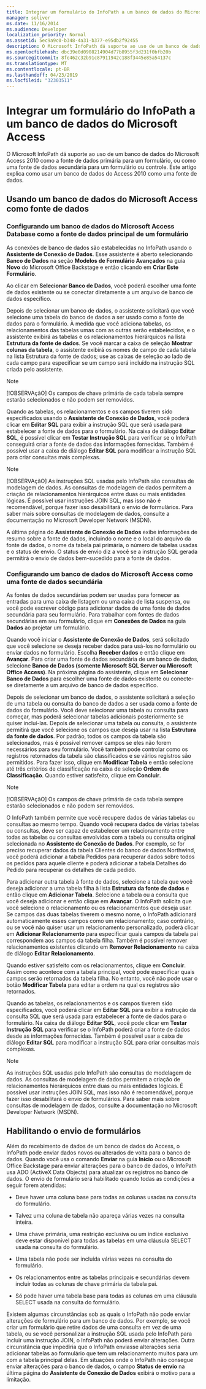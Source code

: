 ```yaml
---
title: Integrar um formulário do InfoPath a um banco de dados do Microsoft Access
manager: soliver
ms.date: 11/16/2014
ms.audience: Developer
localization_priority: Normal
ms.assetid: 5ec9a9c0-b348-4a31-b377-e95db2f92455
description: O Microsoft InfoPath dá suporte ao uso de um banco de dados do Microsoft Access 2010 como a fonte de dados primária para um formulário, ou como uma fonte de dados secundária para um formulário ou controle. Este artigo explica como usar um banco de dados do Access 2010 como uma fonte de dados.
ms.openlocfilehash: dbc39e0d0908214904d77b8955f3d231f0bfb20b
ms.sourcegitcommit: 8fe462c32b91c87911942c188f3445e85a54137c
ms.translationtype: MT
ms.contentlocale: pt-BR
ms.lasthandoff: 04/23/2019
ms.locfileid: "32303511"
---
```

# <a name="integrate-an-infopath-form-with-a-microsoft-access-database"></a>Integrar um formulário do InfoPath a um banco de dados do Microsoft Access

O Microsoft InfoPath dá suporte ao uso de um banco de dados do Microsoft Access 2010 como a fonte de dados primária para um formulário, ou como uma fonte de dados secundária para um formulário ou controle. Este artigo explica como usar um banco de dados do Access 2010 como uma fonte de dados.
  
## <a name="using-a-microsoft-access-database-as-a-data-source"></a>Usando um banco de dados do Microsoft Access como fonte de dados

### <a name="setting-up-a-microsoft-access-database-as-a-forms-primary-data-source"></a>Configurando um banco de dados do Microsoft Access Database como a fonte de dados principal de um formulário

As conexões de banco de dados são estabelecidas no InfoPath usando o **Assistente de Conexão de Dados**. Esse assistente é aberto selecionando **Banco de Dados** na seção **Modelos de Formulário Avançados** na guia **Novo** do Microsoft Office Backstage e então clicando em **Criar Este Formulário**.
  
Ao clicar em **Selecionar Banco de Dados**, você poderá escolher uma fonte de dados existente ou se conectar diretamente a um arquivo de banco de dados específico.
  
Depois de selecionar um banco de dados, o assistente solicitará que você selecione uma tabela do banco de dados a ser usado como a fonte de dados para o formulário. À medida que você adiciona tabelas, os relacionamentos das tabelas umas com as outras serão estabelecidos, e o assistente exibirá as tabelas e os relacionamentos hierárquicos na lista **Estrutura da fonte de dados**. Se você marcar a caixa de seleção **Mostrar colunas da tabela**, o assistente exibirá os nomes de campo de cada tabela na lista Estrutura da fonte de dados; use as caixas de seleção ao lado de cada campo para especificar se um campo será incluído na instrução SQL criada pelo assistente. 
  
> [!NOTE]
> [!OBSERVAçãO] Os campos de chave primária de cada tabela sempre estarão selecionados e não podem ser removidos. 
  
Quando as tabelas, os relacionamentos e os campos tiverem sido especificados usando o **Assistente de Conexão de Dados**, você poderá clicar em **Editar SQL** para exibir a instrução SQL que será usada para estabelecer a fonte de dados para o formulário. Na caixa de diálogo **Editar SQL**, é possível clicar em **Testar Instrução SQL** para verificar se o InfoPath conseguirá criar a fonte de dados das informações fornecidas. Também é possível usar a caixa de diálogo **Editar SQL** para modificar a instrução SQL para criar consultas mais complexas. 
  
> [!NOTE]
> [!OBSERVAçãO] As instruções SQL usadas pelo InfoPath são consultas de modelagem de dados. As consultas de modelagem de dados permitem a criação de relacionamentos hierárquicos entre duas ou mais entidades lógicas. É possível usar instruções JOIN SQL, mas isso não é recomendável, porque fazer isso desabilitará o envio de formulários. Para saber mais sobre consultas de modelagem de dados, consulte a documentação no Microsoft Developer Network (MSDN). 
  
A última página do **Assistente de Conexão de Dados** exibe informações de resumo sobre a fonte de dados, incluindo o nome e o local do arquivo da fonte de dados, o nome da tabela pai primária, o número de tabelas usadas e o status de envio. O status de envio diz a você se a instrução SQL gerada permitirá o envio de dados bem-sucedido para a fonte de dados. 
  
### <a name="setting-up-a-microsoft-access-database-as-a-secondary-data-source"></a>Configurando um banco de dados do Microsoft Access como uma fonte de dados secundária

As fontes de dados secundárias podem ser usadas para fornecer as entradas para uma caixa de listagem ou uma caixa de lista suspensa, ou você pode escrever código para adicionar dados de uma fonte de dados secundária para seu formulário. Para trabalhar com fontes de dados secundárias em seu formulário, clique em **Conexões de Dados** na guia **Dados** ao projetar um formulário. 
  
Quando você iniciar o **Assistente de Conexão de Dados**, será solicitado que você selecione se deseja receber dados para usá-los no formulário ou enviar dados no formulário. Escolha **Receber dados** e então clique em **Avançar**. Para criar uma fonte de dados secundária de um banco de dados, selecione **Banco de Dados (somente Microsoft SQL Server ou Microsoft Office Access)**. Na próxima página do assistente, clique em **Selecionar Banco de Dados** para escolher uma fonte de dados existente ou conecte-se diretamente a um arquivo de banco de dados específico. 
  
Depois de selecionar um banco de dados, o assistente solicitará a seleção de uma tabela ou consulta do banco de dados a ser usada como a fonte de dados do formulário. Você deve selecionar uma tabela ou consulta para começar, mas poderá selecionar tabelas adicionais posteriormente se quiser incluí-las. Depois de selecionar uma tabela ou consulta, o assistente permitirá que você selecione os campos que deseja usar na lista **Estrutura da fonte de dados**. Por padrão, todos os campos da tabela são selecionados, mas é possível remover campos se eles não forem necessários para seu formulário. Você também pode controlar como os registros retornados da tabela são classificados e se vários registros são permitidos. Para fazer isso, clique em **Modificar Tabela** e então selecione até três critérios de classificação na caixa de seleção **Ordem de Classificação**. Quando estiver satisfeito, clique em **Concluir**.
  
> [!NOTE]
> [!OBSERVAçãO] Os campos de chave primária de cada tabela sempre estarão selecionados e não podem ser removidos. 
  
O InfoPath também permite que você recupere dados de várias tabelas ou consultas ao mesmo tempo. Quando você recupera dados de várias tabelas ou consultas, deve ser capaz de estabelecer um relacionamento entre todas as tabelas ou consultas envolvidas com a tabela ou consulta original selecionada no **Assistente de Conexão de Dados**. Por exemplo, se for preciso recuperar dados da tabela Clientes do banco de dados Northwind, você poderá adicionar a tabela Pedidos para recuperar dados sobre todos os pedidos para aquele cliente e poderá adicionar a tabela Detalhes do Pedido para recuperar os detalhes de cada pedido.
  
Para adicionar outra tabela à fonte de dados, selecione a tabela que você deseja adicionar a uma tabela filha à lista **Estrutura da fonte de dados** e então clique em **Adicionar Tabela**. Selecione a tabela ou a consulta que você deseja adicionar e então clique em **Avançar**. O InfoPath solicita que você selecione o relacionamento ou os relacionamentos que deseja usar. Se campos das duas tabelas tiverem o mesmo nome, o InfoPath adicionará automaticamente esses campos como um relacionamento; caso contrário, ou se você não quiser usar um relacionamento personalizado, poderá clicar em **Adicionar Relacionamento** para especificar quais campos da tabela pai correspondem aos campos da tabela filha. Também é possível remover relacionamentos existentes clicando em **Remover Relacionamento** na caixa de diálogo **Editar Relacionamento**. 
  
Quando estiver satisfeito com os relacionamentos, clique em **Concluir**. Assim como acontece com a tabela principal, você pode especificar quais campos serão retornados da tabela filha. No entanto, você não pode usar o botão **Modificar Tabela** para editar a ordem na qual os registros são retornados. 
  
Quando as tabelas, os relacionamentos e os campos tiverem sido especificados, você poderá clicar em **Editar SQL** para exibir a instrução da consulta SQL que será usada para estabelecer a fonte de dados para o formulário. Na caixa de diálogo **Editar SQL**, você pode clicar em **Testar Instrução SQL** para verificar se o InfoPath poderá criar a fonte de dados desde as informações fornecidas. Também é possível usar a caixa de diálogo **Editar SQL** para modificar a instrução SQL para criar consultas mais complexas. 
  
> [!NOTE]
> As instruções SQL usadas pelo InfoPath são consultas de modelagem de dados. As consultas de modelagem de dados permitem a criação de relacionamentos hierárquicos entre duas ou mais entidades lógicas. É possível usar instruções JOIN SQL, mas isso não é recomendável, porque fazer isso desabilitará o envio de formulários. Para saber mais sobre consultas de modelagem de dados, consulte a documentação no Microsoft Developer Network (MSDN). 
  
## <a name="enabling-form-submission"></a>Habilitando o envio de formulários

Além do recebimento de dados de um banco de dados do Access, o InfoPath pode enviar dados novos ou alterados de volta para o banco de dados. Quando você usa o comando **Enviar** na guia **Início** ou o Microsoft Office Backstage para enviar alterações para o banco de dados, o InfoPath usa ADO (ActiveX Data Objects) para atualizar os registros no banco de dados. O envio de formulário será habilitado quando todas as condições a seguir forem atendidas: 
  
- Deve haver uma coluna base para todas as colunas usadas na consulta do formulário.
    
- Talvez uma coluna de tabela não apareça várias vezes na consulta inteira.
    
- Uma chave primária, uma restrição exclusiva ou um índice exclusivo deve estar disponível para todas as tabelas em uma cláusula SELECT usada na consulta do formulário.
    
- Uma tabela não pode ser incluída várias vezes na consulta do formulário.
    
- Os relacionamentos entre as tabelas principais e secundárias devem incluir todas as colunas de chave primária da tabela pai.
    
- Só pode haver uma tabela base para todas as colunas em uma cláusula SELECT usada na consulta do formulário.
    
Existem algumas circunstâncias sob as quais o InfoPath não pode enviar alterações de formulário para um banco de dados. Por exemplo, se você criar um formulário que retire dados de uma consulta em vez de uma tabela, ou se você personalizar a instrução SQL usada pelo InfoPath para incluir uma instrução JOIN, o InfoPath não poderá enviar alterações. Outra circunstância que impediria que o InfoPath enviasse alterações seria adicionar tabelas ao formulário que tem um relacionamento muitos para um com a tabela principal delas. Em situações onde o InfoPath não consegue enviar alterações para o banco de dados, o campo **Status de envio** na última página do **Assistente de Conexão de Dados** exibirá o motivo para a limitação. 
  

